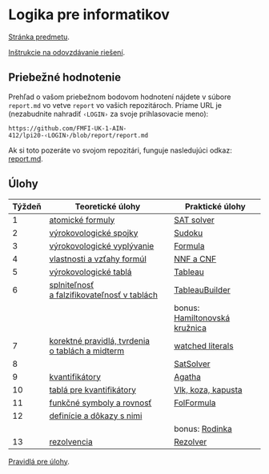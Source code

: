 Logika pre informatikov
========================

[Stránka predmetu](https://dai.fmph.uniba.sk/w/Course:Mathematics_4/sk).

[Inštrukcie na odovzdávanie riešení](docs/odovzdavanie.md).

Priebežné hodnotenie
--------------------
Prehľad o vašom priebežnom bodovom hodnotení nájdete v súbore `report.md`
vo vetve `report` vo vašich repozitároch. Priame URL je (nezabudnite
nahradiť `‹LOGIN›` za svoje prihlasovacie meno):

    https://github.com/FMFI-UK-1-AIN-412/lpi20-‹LOGIN›/blob/report/report.md

Ak si toto pozeráte vo svojom repozitári, funguje nasledujúci odkaz:
[report.md](../../blob/report/report.md).

Úlohy
-----

| Týždeň | Teoretické úlohy | Praktické úlohy |
|--------|------------------|-----------------|
|    1   | [atomické formuly](teoreticke/tu01.pdf) | [SAT solver](prakticke/pu01) |
|    2   | [výrokovologické spojky](teoreticke/tu02.pdf) | [Sudoku](prakticke/pu02) |
|    3   | [výrokovologické vyplývanie](teoreticke/tu03.pdf) | [Formula](prakticke/pu03) |
|    4   | [vlastnosti a vzťahy formúl](teoreticke/tu04.pdf) | [NNF a CNF](prakticke/pu04) |
|    5   | [výrokovologické tablá](teoreticke/tu05.pdf) | [Tableau](prakticke/pu05) |
|    6   | [splniteľnosť a falzifikovateľnosť v tablách](teoreticke/tu06.pdf) | [TableauBuilder](prakticke/pu06) |
|        | | bonus: [Hamiltonovská kružnica](prakticke/bonus01) |
|    7   | [korektné pravidlá, tvrdenia o tablách a midterm](teoreticke/tu07.pdf) | [watched literals](prakticke/pu07) |
|    8   | | [SatSolver](prakticke/pu08) |
|    9   | [kvantifikátory](teoreticke/tu08.pdf) | [Agatha](prakticke/pu09) |
|   10   | [tablá pre kvantifikátory](teoreticke/tu09.pdf) | [Vlk, koza, kapusta](prakticke/pu10) |
|   11   | [funkčné symboly a rovnosť](teoreticke/tu10.pdf) | [FolFormula](prakticke/pu11) |
|   12   | [definície a dôkazy s nimi](teoreticke/tu11.pdf) | |
|        | | bonus: [Rodinka](prakticke/bonus02) |
|   13   | [rezolvencia](teoreticke/tu12.pdf) | [Rezolver](prakticke/pu12) |

[Pravidlá pre úlohy](http://dai.fmph.uniba.sk/w/Course:Mathematics_4/sk#pravidla-uloh).

